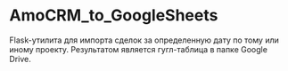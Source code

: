 # AmoCRM_to_GoogleSheets
Flask-утилита для импорта сделок за определенную дату по тому или иному проекту. Результатом является гугл-таблица в папке Google Drive.
